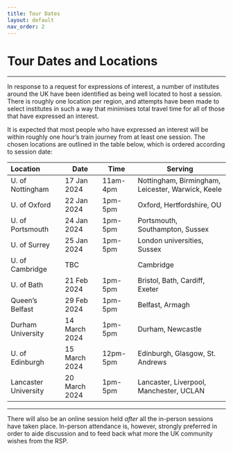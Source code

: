 ```yaml
---
title: Tour Dates
layout: default
nav_order: 2
---
```


# Tour Dates and Locations

---

In response to a request for expressions of interest, a number of institutes around the UK have been identified as being well located to host a session. There is roughly one location per region, and attempts have been made to select institutes in such a way that minimises total travel time for all of those that have expressed an interest.

It is expected that most people who have expressed an interest will be within roughly one hour’s train journey from at least one session. The chosen locations are outlined in the table below, which is ordered according to session date:

| Location | Date | Time | Serving |
|:---------|------|------|---------|
|U. of Nottingham|17 Jan 2024|11am-4pm|Nottingham, Birmingham, Leicester, Warwick, Keele|
|U. of Oxford|22 Jan 2024|1pm-5pm|Oxford, Hertfordshire, OU|
|U. of Portsmouth|24 Jan 2024|1pm-5pm|Portsmouth, Southampton, Sussex|
|U. of Surrey|25 Jan 2024|1pm-5pm|London universities, Sussex|
|U. of Cambridge|TBC| |Cambridge|
|U. of Bath|21 Feb 2024|1pm-5pm|Bristol, Bath, Cardiff, Exeter|
|Queen’s Belfast|29 Feb 2024|1pm-5pm|Belfast, Armagh|
|Durham University|14 March 2024|1pm-5pm|Durham, Newcastle|
|U. of Edinburgh|15 March 2024|12pm-5pm|Edinburgh, Glasgow, St. Andrews|
|Lancaster University|20 March 2024|1pm-5pm|Lancaster, Liverpool, Manchester, UCLAN|

---
There will also be an online session held _after_ all the in-person sessions have taken place. In-person attendance is, however, strongly preferred in order to aide discussion and to feed back what more the UK community wishes from the RSP.
